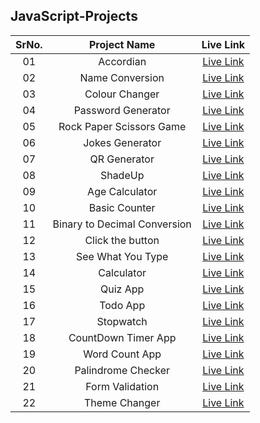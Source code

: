 ## JavaScript-Projects
|SrNo.|Project Name| Live Link|
|:---:|:---:|:---:|
|01|Accordian|[Live Link](https://pa-accordian.netlify.app/)|
|02|Name Conversion|[Live Link](https://pa-name-conversion.netlify.app/)|
|03|Colour Changer|[Live Link](https://pa-colour-changer.netlify.app/)|
|04|Password Generator|[Live Link](https://pa-password-generator.netlify.app/)|
|05|Rock Paper Scissors Game|[Live Link](https://pa-rock-paper-scissors-game.netlify.app/)|
|06|Jokes Generator|[Live Link](https://pa-joke-generator.netlify.app/)|
|07|QR Generator|[Live Link](https://pa-qr-code-generator.netlify.app/)|
|08|ShadeUp|[Live Link](https://pa-shadeup.netlify.app/)|
|09|Age Calculator|[Live Link](https://pa-agecalculator.netlify.app/)|
|10|Basic Counter|[Live Link](https://pa-basic-counter.netlify.app/)|
|11|Binary to Decimal Conversion|[Live Link](https://pa-binarytodecimal.netlify.app/)|
|12|Click the button|[Live Link](https://pa-clickthebutton.netlify.app)|
|13|See What You Type|[Live Link](https://pa-see-what-you-type.netlify.app/)|
|14|Calculator|[Live Link](https://pa-calculator.netlify.app/)|
|15|Quiz App|[Live Link](https://pa-quiz.netlify.app/)|
|16|Todo App|[Live Link](https://pa-todo.netlify.app/)|
|17|Stopwatch|[Live Link](https://pa-stopwatch.netlify.app/)|
|18|CountDown Timer App|[Live Link](https://pa-countdown-time-app.netlify.app/)|
|19|Word Count App|[Live Link](https://pa-word-count-app.netlify.app/)|
|20|Palindrome Checker|[Live Link](https://pa-palindrome-checker.netlify.app/)|
|21|Form Validation|[Live Link](https://pa-form-validation.netlify.app/)|
|22|Theme Changer|[Live Link](https://pa-theme-changer.netlify.app/)|
